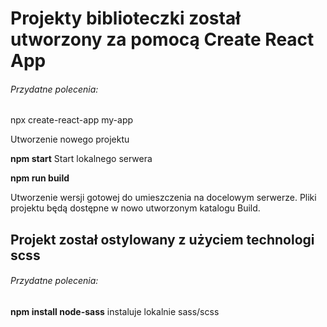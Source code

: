 # Projekty biblioteczki został utworzony za pomocą Create React App



###### Przydatne polecenia:

npx create-react-app my-app

Utworzenie nowego projektu

**npm start**
Start lokalnego serwera 

**npm run build**

Utworzenie wersji gotowej do umieszczenia na docelowym serwerze. Pliki projektu będą dostępne w nowo utworzonym katalogu Build.

## Projekt został ostylowany z użyciem technologi scss

###### Przydatne polecenia:
**npm install node-sass**
instaluje lokalnie sass/scss

